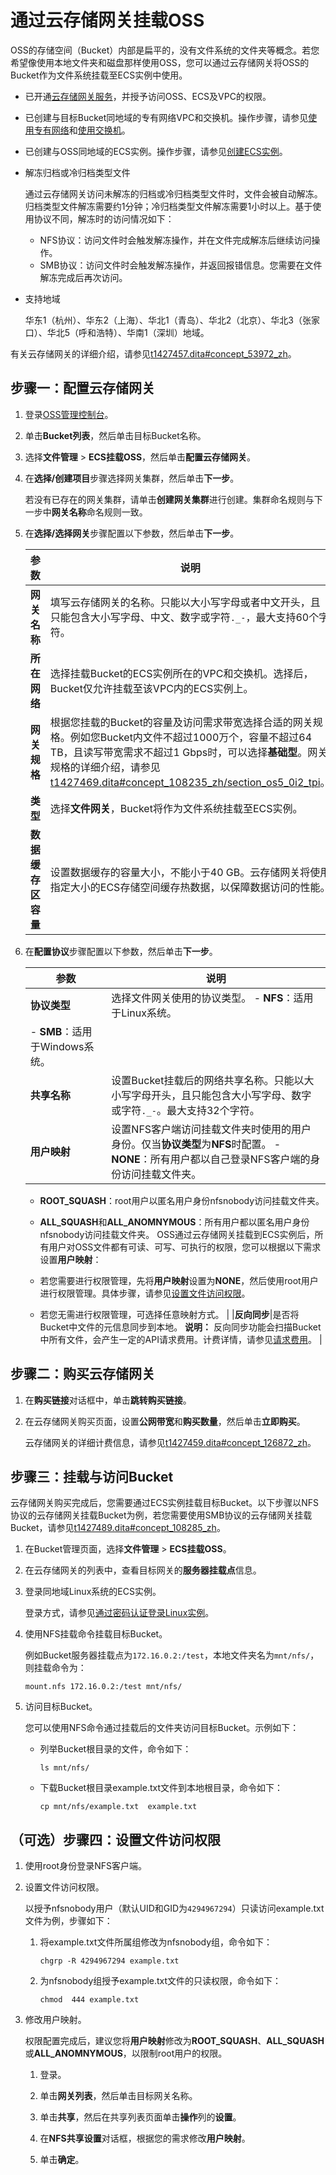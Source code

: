 # 通过云存储网关挂载OSS

OSS的存储空间（Bucket）内部是扁平的，没有文件系统的文件夹等概念。若您希望像使用本地文件夹和磁盘那样使用OSS，您可以通过云存储网关将OSS的Bucket作为文件系统挂载至ECS实例中使用。

-   已开通[云存储网关服务](https://sgwnew.console.aliyun.com/)，并授予访问OSS、ECS及VPC的权限。
-   已创建与目标Bucket同地域的专有网络VPC和交换机。操作步骤，请参见[使用专有网络](/intl.zh-CN/专有网络和交换机/使用专有网络.md)和[使用交换机](/intl.zh-CN/专有网络和交换机/使用交换机.md)。
-   已创建与OSS同地域的ECS实例。操作步骤，请参见[创建ECS实例](/intl.zh-CN/快速入门/通过控制台使用ECS实例（快捷版）.md)。

-   解冻归档或冷归档类型文件

    通过云存储网关访问未解冻的归档或冷归档类型文件时，文件会被自动解冻。归档类型文件解冻需要约1分钟；冷归档类型文件解冻需要1小时以上。基于使用协议不同，解冻时的访问情况如下：

    -   NFS协议：访问文件时会触发解冻操作，并在文件完成解冻后继续访问操作。
    -   SMB协议：访问文件时会触发解冻操作，并返回报错信息。您需要在文件解冻完成后再次访问。
-   支持地域

    华东1（杭州）、华东2（上海）、华北1（青岛）、华北2（北京）、华北3（张家口）、华北5（呼和浩特）、华南1（深圳）地域。


有关云存储网关的详细介绍，请参见[t1427457.dita\#concept\_53972\_zh](/intl.zh-CN/产品简介/什么是云存储网关CSG.md)。

## 步骤一：配置云存储网关

1.  登录[OSS管理控制台](https://oss.console.aliyun.com/)。

2.  单击**Bucket列表**，然后单击目标Bucket名称。

3.  选择**文件管理** \> **ECS挂载OSS**，然后单击**配置云存储网关**。

4.  在**选择/创建项目**步骤选择网关集群，然后单击**下一步**。

    若没有已存在的网关集群，请单击**创建网关集群**进行创建。集群命名规则与下一步中**网关名称**命名规则一致。

5.  在**选择/选择网关**步骤配置以下参数，然后单击**下一步**。

    |参数|说明|
    |--|--|
    |**网关名称**|填写云存储网关的名称。只能以大小写字母或者中文开头，且只能包含大小写字母、中文、数字或字符`._-`，最大支持60个字符。 |
    |**所在网络**|选择挂载Bucket的ECS实例所在的VPC和交换机。选择后，Bucket仅允许挂载至该VPC内的ECS实例上。|
    |**网关规格**|根据您挂载的Bucket的容量及访问需求带宽选择合适的网关规格。例如您Bucket内文件不超过1000万个，容量不超过64 TB，且读写带宽需求不超过1 Gbps时，可以选择**基础型**。网关规格的详细介绍，请参见[t1427469.dita\#concept\_108235\_zh/section\_os5\_0i2\_tpi](t1427469.dita#concept_108235_zh/section_os5_0i2_tpi)。 |
    |**类型**|选择**文件网关**，Bucket将作为文件系统挂载至ECS实例。|
    |**数据缓存区容量**|设置数据缓存的容量大小，不能小于40 GB。云存储网关将使用指定大小的ECS存储空间缓存热数据，以保障数据访问的性能。 |

6.  在**配置协议**步骤配置以下参数，然后单击**下一步**。

    |参数|说明|
    |--|--|
    |**协议类型**|选择文件网关使用的协议类型。    -   **NFS**：适用于Linux系统。
    -   **SMB**：适用于Windows系统。 |
    |**共享名称**|设置Bucket挂载后的网络共享名称。只能以大小写字母开头，且只能包含大小写字母、数字或字符`._-`。最大支持32个字符。 |
    |**用户映射**|设置NFS客户端访问挂载文件夹时使用的用户身份。仅当**协议类型**为**NFS**时配置。    -   **NONE**：所有用户都以自己登录NFS客户端的身份访问挂载文件夹。
    -   **ROOT\_SQUASH**：root用户以匿名用户身份nfsnobody访问挂载文件夹。
    -   **ALL\_SQUASH**和**ALL\_ANOMNYMOUS**：所有用户都以匿名用户身份nfsnobody访问挂载文件夹。
OSS通过云存储网关挂载到ECS实例后，所有用户对OSS文件都有可读、可写、可执行的权限，您可以根据以下需求设置**用户映射**：

    -   若您需要进行权限管理，先将**用户映射**设置为**NONE**，然后使用root用户进行权限管理。具体步骤，请参见[设置文件访问权限](#section_tp2_ibu_pb7)。
    -   若您无需进行权限管理，可选择任意映射方式。 |
    |**反向同步**|是否将Bucket中文件的元信息同步到本地。 **说明：** 反向同步功能会扫描Bucket中所有文件，会产生一定的API请求费用。计费详情，请参见[请求费用](/intl.zh-CN/计量计费/计量项和计费项/请求费用.md)。 |


## 步骤二：购买云存储网关

1.  在**购买链接**对话框中，单击**跳转购买链接**。

2.  在云存储网关购买页面，设置**公网带宽**和**购买数量**，然后单击**立即购买**。

    云存储网关的详细计费信息，请参见[t1427459.dita\#concept\_126872\_zh](/intl.zh-CN/计量计费/计量项和计费项.md)。


## 步骤三：挂载与访问Bucket

云存储网关购买完成后，您需要通过ECS实例挂载目标Bucket。以下步骤以NFS协议的云存储网关挂载Bucket为例，若您需要使用SMB协议的云存储网关挂载Bucket，请参见[t1427489.dita\#concept\_108285\_zh](/intl.zh-CN/云控制台用户指南/文件网关/访问共享目录（客户端侧）/访问SMB共享目录.md)。

1.  在Bucket管理页面，选择**文件管理** \> **ECS挂载OSS**。

2.  在云存储网关的列表中，查看目标网关的**服务器挂载点**信息。

3.  登录同地域Linux系统的ECS实例。

    登录方式，请参见[通过密码认证登录Linux实例](/intl.zh-CN/实例/连接实例/使用VNC连接实例/通过密码认证登录Linux实例.md)。

4.  使用NFS挂载命令挂载目标Bucket。

    例如Bucket服务器挂载点为`172.16.0.2:/test`，本地文件夹名为`mnt/nfs/`，则挂载命令为：

    ```
    mount.nfs 172.16.0.2:/test mnt/nfs/
    ```

5.  访问目标Bucket。

    您可以使用NFS命令通过挂载后的文件夹访问目标Bucket。示例如下：

    -   列举Bucket根目录的文件，命令如下：

        ```
        ls mnt/nfs/
        ```

    -   下载Bucket根目录example.txt文件到本地根目录，命令如下：

        ```
        cp mnt/nfs/example.txt  example.txt
        ```


## （可选）步骤四：设置文件访问权限

1.  使用root身份登录NFS客户端。

2.  设置文件访问权限。

    以授予nfsnobody用户（默认UID和GID为`4294967294`）只读访问example.txt文件为例，步骤如下：

    1.  将example.txt文件所属组修改为nfsnobody组，命令如下：

        ```
        chgrp -R 4294967294 example.txt
        ```

    2.  为nfsnobody组授予example.txt文件的只读权限，命令如下：

        ```
        chmod  444 example.txt
        ```

3.  修改用户映射。

    权限配置完成后，建议您将**用户映射**修改为**ROOT\_SQUASH**、**ALL\_SQUASH**或**ALL\_ANOMNYMOUS**，以限制root用户的权限。

    1.  登录。

    2.  单击**网关列表**，然后单击目标网关名称。

    3.  单击**共享**，然后在共享列表页面单击**操作**列的**设置**。

    4.  在**NFS共享设置**对话框，根据您的需求修改**用户映射**。

    5.  单击**确定**。


